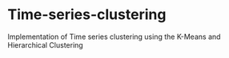 # Time-series-clustering
Implementation of Time series clustering using the K-Means and Hierarchical Clustering